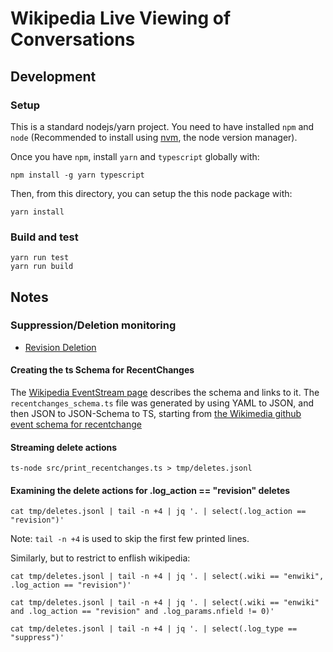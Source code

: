# Wikipedia Live Viewing of Conversations

## Development

### Setup

This is a standard nodejs/yarn project. You need to have installed
`npm` and `node` (Recommended to install using [nvm](https://github.com/creationix/nvm), the node version manager).

Once you have `npm`, install `yarn` and `typescript` globally with:

```shell
npm install -g yarn typescript
```

Then, from this directory, you can setup the this node package with:

```shell
yarn install
```

### Build and test

```shell
yarn run test
yarn run build
```

## Notes
### Suppression/Deletion monitoring

 * [Revision Deletion](https://en.wikipedia.org/wiki/Wikipedia:Revision_deletion)

#### Creating the ts Schema for RecentChanges

The [Wikipedia EventStream
page](https://wikitech.wikimedia.org/wiki/EventStreams) describes the schema and
links to it. The `recentchanges_schema.ts` file was generated by using YAML to
JSON, and then JSON to JSON-Schema to TS, starting from [the Wikimedia github
event schema for
recentchange](https://github.com/wikimedia/mediawiki-event-schemas/tree/master/jsonschema/mediawiki/recentchange)

#### Streaming delete actions

```
ts-node src/print_recentchanges.ts > tmp/deletes.jsonl
```

#### Examining the delete actions for .log_action == "revision" deletes

```
cat tmp/deletes.jsonl | tail -n +4 | jq '. | select(.log_action == "revision")'
```

Note: `tail -n +4` is used to skip the first few printed lines.

Similarly, but to restrict to enflish wikipedia:

```
cat tmp/deletes.jsonl | tail -n +4 | jq '. | select(.wiki == "enwiki", .log_action == "revision")'
```

```
cat tmp/deletes.jsonl | tail -n +4 | jq '. | select(.wiki == "enwiki" and .log_action == "revision" and .log_params.nfield != 0)'
```

```
cat tmp/deletes.jsonl | tail -n +4 | jq '. | select(.log_type == "suppress")'
```

